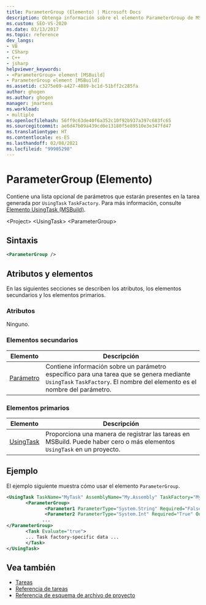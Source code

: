 ```yaml
---
title: ParameterGroup (Elemento) | Microsoft Docs
description: Obtenga información sobre el elemento ParameterGroup de MSBuild, que contiene una lista opcional de parámetros presentes en la tarea generada por TaskFactory de UsingTask.
ms.custom: SEO-VS-2020
ms.date: 03/13/2017
ms.topic: reference
dev_langs:
- VB
- CSharp
- C++
- jsharp
helpviewer_keywords:
- <ParameterGroup> element [MSBuild]
- ParameterGroup element [MSBuild]
ms.assetid: c3275e69-a427-4889-bc1d-51bff2c285fa
author: ghogen
ms.author: ghogen
manager: jmartens
ms.workload:
- multiple
ms.openlocfilehash: 56ff9c63de40f6a352c10f92b937a397c683fc65
ms.sourcegitcommit: ae6d47b09a439cd0e13180f5e89510e3e347fd47
ms.translationtype: HT
ms.contentlocale: es-ES
ms.lasthandoff: 02/08/2021
ms.locfileid: "99905298"
---
```

# <a name="parametergroup-element"></a>ParameterGroup (Elemento)

Contiene una lista opcional de parámetros que estarán presentes en la tarea generada por `UsingTask` `TaskFactory`. Para más información, consulte [Elemento UsingTask (MSBuild)](../msbuild/usingtask-element-msbuild.md).

 \<Project> \<UsingTask>
 \<ParameterGroup>

## <a name="syntax"></a>Sintaxis

```xml
<ParameterGroup />
```

## <a name="attributes-and-elements"></a>Atributos y elementos

 En las siguientes secciones se describen los atributos, los elementos secundarios y los elementos primarios.

### <a name="attributes"></a>Atributos

 Ninguno.

### <a name="child-elements"></a>Elementos secundarios

|Elemento|Descripción|
|-------------|-----------------|
|[Parámetro](../msbuild/parameter-element.md)|Contiene información sobre un parámetro específico para una tarea que se genera mediante `UsingTask` `TaskFactory`. El nombre del elemento es el nombre del parámetro.|

### <a name="parent-elements"></a>Elementos primarios

| Elemento | Descripción |
| - | - |
| [UsingTask](../msbuild/usingtask-element-msbuild.md) | Proporciona una manera de registrar las tareas en MSBuild. Puede haber cero o más elementos `UsingTask` en un proyecto. |

## <a name="example"></a>Ejemplo

 El ejemplo siguiente muestra cómo usar el elemento `ParameterGroup`.

```xml
<UsingTask TaskName="MyTask" AssemblyName="My.Assembly" TaskFactory="MyTaskFactory">
       <ParameterGroup>
              <Parameter1 ParameterType="System.String" Required="False" Output="False"/>
              <Parameter2 ParameterType="System.Int" Required="True" Output="False"/>
             ...
</ParameterGroup>
       <Task Evaluate="true">
       ... Task factory-specific data ...
       </Task>
</UsingTask>
```

## <a name="see-also"></a>Vea también

- [Tareas](../msbuild/msbuild-tasks.md)
- [Referencia de tareas](../msbuild/msbuild-task-reference.md)
- [Referencia de esquema de archivo de proyecto](../msbuild/msbuild-project-file-schema-reference.md)
